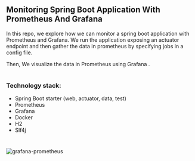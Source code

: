 ## Monitoring Spring Boot Application With Prometheus And Grafana

In this repo, we explore how we can monitor a spring boot application with Prometheus and Grafana. We run the application exposing an actuator endpoint and then gather the
data in prometheus by specifying jobs in a config file. 

Then, We visualize the data in Prometheus using Grafana .
#
### Technology stack:

- Spring Boot starter (web, actuator, data, test)
- Prometheus
- Grafana
- Docker
- H2
- Slf4j

#
![grafana-prometheus](https://github.com/KirillLukyanov2000/spring-boot-actuator-test-project/assets/101703819/e9e0b81e-d756-4d28-a35b-21f688047dc6)

